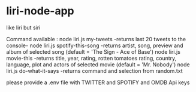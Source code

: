 # liri-node-app
like liri but siri

Command available :
    node liri.js my-tweets 
        -returns last 20 tweets to the console-
    node liri.js spotify-this-song <song name here>
        -returns artist, song, preview and album of selected song (default = 'The Sign - Ace of Base')
    node liri.js movie-this
        -returns title, year, rating, rotten tomatoes rating, country, language, plot and actors of selected movie (default = 'Mr. Nobody')
    node liri.js do-what-it-says
        -returns command and selection from random.txt 



please provide a .env file with TWITTER and SPOTIFY and OMDB Api keys
    